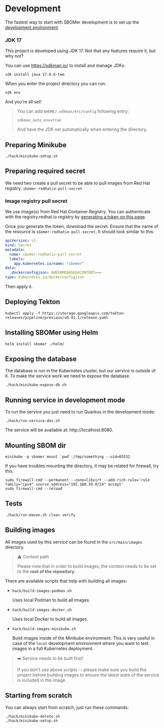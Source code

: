 # Development

The fastest way to start with SBOMer development is to set up the [development environment](environments.md).

### JDK 17

This project is developed using JDK 17. Not that any features require it, but why not?

You can use https://sdkman.io/ to install and manage JDKs:

```
sdk install java 17.0.6-tem
```

When you enter the project directory you can run:

```
sdk env
```

And you're all set!

> You can add `$HOME/.sdkman/etc/config` following entry:
>
> ```
> sdkman_auto_env=true
> ```
>
> And have the JDK set automatically when entering the directory.

## Preparing Minikube

```
./hack/minikube-setup.sh
```

## Preparing required secret

We need two create a pull secret to be able to pull images from Red Hat registry: `sbomer-redhatio-pull-secret`

### Image registry pull secret

We use image(s) from Red Hat Container Registry. You can authenticate with the registry.redhat.io registry by
[generating a token on this page](https://access.redhat.com/terms-based-registry/#/).

Once you generate the token, download the secret. Ensure that the name of the resource is `sbomer-redhatio-pull-secret`.
It should look similar to this:

```yaml
apiVersion: v1
kind: Secret
metadata:
  name: sbomer-redhatio-pull-secret
  labels:
    app.kubernetes.io/name: "sbomer"
data:
  .dockerconfigjson: AWESOMEBASE64CONTENT===
type: kubernetes.io/dockerconfigjson
```

Then apply it.

## Deploying Tekton


```
kubectl apply -f https://storage.googleapis.com/tekton-releases/pipeline/previous/v0.41.1/release.yaml
```

## Installing SBOMer using Helm

```
helm install sbomer ./helm/
```

## Exposing the database

The database is run in the Kubernetes cluster, but our service is outside of it.
To make the service work we need to expose the database.

```
./hack/minikube-expose-db.sh
```

## Running service in development mode

To run the service you just need to run Quarkus in the development mode:

```
./hack/run-service-dev.sh
```

The service will be available at: http://localhost:8080.

## Mounting SBOM dir

```
minikube -p sbomer mount `pwd`:/tmp/something --uid=65532
```

If you have troubles mounting the directory, it may be related for firewall, try this:

```
sudo firewall-cmd --permanent --zone=libvirt --add-rich-rule='rule family="ipv4" source address="192.168.39.0/24" accept'
sudo firewall-cmd --reload
```

## Tests

```
./hack/run-maven.sh clean verify
```

## Building images

All images used by this service can be found in the `src/main/images` directory.

> :warning: Context path
>
> Please note that in order to build images, the context needs to be set to the **root of the repository**.

There are available scripts that help with building all images:

- `hack/build-images-podman.sh`

  Uses local Podman to build all images.

- `hack/build-images-docker.sh`

  Uses local Docker to build all images.

- `hack/build-images-minikube.sh`

  Build images inside of the Minikube environment. This is very useful in case of the `local` development environment
  where you want to test images in a full Kubernetes deployment.

> :arrow_right: Service needs to be built first!
>
> If you don't use above scripts -- please make sure you build the project before building images to ensure the latest
> state of the service is included in the image.

## Starting from scratch

You can always start from scratch, just run these commands:

```
./hack/minikube-delete.sh
./hack/minikube-setup.sh
```

